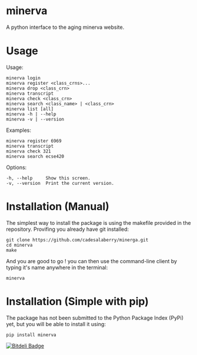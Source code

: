 minerva
=======

A python interface to the aging minerva website.


Usage
=======

Usage:

	minerva login
	minerva register <class_crns>...
	minerva drop <class_crn>
	minerva transcript
	minerva check <class_crn>
	minerva search <class_name> | <class_crn>
	minerva list [all]
	minerva -h | --help
	minerva -v | --version

Examples:

	minerva register 6969
	minerva transcript
	minerva check 321
	minerva search ecse420

Options:

	-h, --help     Show this screen.
	-v, --version  Print the current version.


Installation (Manual)
=======

The simplest way to install the package is using the makefile provided in the repository. Provifing you already have git installed:

	git clone https://github.com/cadesalaberry/minerga.git
	cd minerva
	make

And you are good to go ! you can then use the command-line client by typing it's name anywhere in the terminal:

	minerva

Installation (Simple with pip)
=======

The package has not been submitted to the Python Package Index (PyPi) yet, but you will be able to install it using:

	pip install minerva


[![Bitdeli Badge](https://d2weczhvl823v0.cloudfront.net/cadesalaberry/minerva/trend.png)](https://bitdeli.com/free "Bitdeli Badge")

